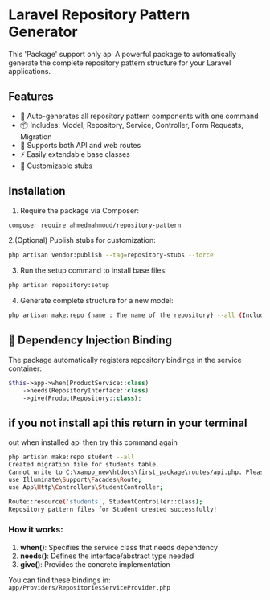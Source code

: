# Laravel Repository Pattern Generator
This 'Package' support only api
A powerful package to automatically generate the complete repository pattern structure for your Laravel applications.

## Features

- 🚀 Auto-generates all repository pattern components with one command
- 📦 Includes: Model, Repository, Service, Controller, Form Requests, Migration
- 🔄 Supports both API and web routes
- ⚡ Easily extendable base classes
- 🔧 Customizable stubs

## Installation

1. Require the package via Composer:

```bash
composer require ahmedmahmoud/repository-pattern
```
2.(Optional) Publish stubs for customization:
```bash
php artisan vendor:publish --tag=repository-stubs --force
```
3. Run the setup command to install base files:

```bash
php artisan repository:setup
```
4. Generate complete structure for a new model:

```bash
php artisan make:repo {name : The name of the repository} --all (Includes: Model, Repository, Service, Controller, Form Requests, Migration}
```

## 🧩 Dependency Injection Binding

The package automatically registers repository bindings in the service container:

```php
$this->app->when(ProductService::class)
    ->needs(RepositoryInterface::class)
    ->give(ProductRepository::class);
```
## if you not install api this return in your terminal
out when installed api then try this command again
```bash
php artisan make:repo student --all
Created migration file for students table.
Cannot write to C:\xampp_new\htdocs\first_package\routes/api.php. Please manually add the following to routes/api.php:
use Illuminate\Support\Facades\Route;
use App\Http\Controllers\StudentController;

Route::resource('students', StudentController::class);
Repository pattern files for Student created successfully!
```

### How it works:
1. **when()**: Specifies the service class that needs dependency
2. **needs()**: Defines the interface/abstract type needed
3. **give()**: Provides the concrete implementation

You can find these bindings in:
`app/Providers/RepositoriesServiceProvider.php`
